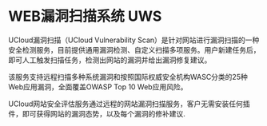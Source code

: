 # WEB漏洞扫描系统 UWS
UCloud漏洞扫描（UCloud Vulnerability Scan）是针对网站进行漏洞扫描的一种安全检测服务，目前提供通用漏洞检测、自定义扫描多项服务。用户新建任务后，即可人工触发扫描任务，检测出网站的漏洞并给出漏洞修复建议。

该服务支持远程扫描多种系统漏洞和按照国际权威安全机构WASC分类的25种Web应用漏洞，全面覆盖OWASP Top 10 Web应用风险。

UCloud网站安全评估服务通过远程的网站漏洞扫描服务，客户无需安装任何插件，即可获得网站的漏洞态势，以及每个漏洞的修补建议.
